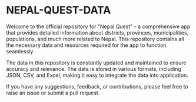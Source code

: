 # NEPAL-QUEST-DATA

Welcome to the official repository for "Nepal Quest" - a comprehensive app that provides detailed information about districts, provinces, municipalities, populations, and much more related to Nepal. This repository contains all the necessary data and resources required for the app to function seamlessly.


The data in this repository is constantly updated and maintained to ensure accuracy and relevance. The data is stored in various formats, including JSON, CSV, and Excel, making it easy to integrate the data into  application.

If you have any suggestions, feedback, or contributions, please feel free to raise an issue or submit a pull request.